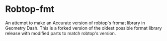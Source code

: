 # Robtop-fmt
An attempt to make an Accurate version of robtop's fromat library in Geometry Dash.
This is a forked version of the oldest possible format library release with modified 
parts to match robtop's version.


